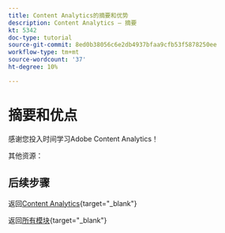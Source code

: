 ```yaml
---
title: Content Analytics的摘要和优势
description: Content Analytics — 摘要
kt: 5342
doc-type: tutorial
source-git-commit: 8ed0b38056c6e2db4937bfaa9cfb53f5878250ee
workflow-type: tm+mt
source-wordcount: '37'
ht-degree: 10%

---
```


# 摘要和优点

感谢您投入时间学习Adobe Content Analytics！

其他资源：


## 后续步骤

返回[Content Analytics](./contentanalytics.md){target="_blank"}

返回[所有模块](./../../../../overview.md){target="_blank"}